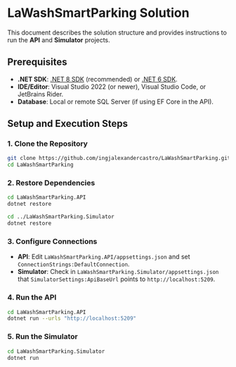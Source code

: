 # LaWashSmartParking Solution

This document describes the solution structure and provides instructions to run the **API** and **Simulator** projects.

## Prerequisites

- **.NET SDK**: [.NET 8 SDK](https://dotnet.microsoft.com/download/dotnet/8.0) (recommended) or [.NET 6 SDK](https://dotnet.microsoft.com/download/dotnet/6.0).
- **IDE/Editor**: Visual Studio 2022 (or newer), Visual Studio Code, or JetBrains Rider.
- **Database**: Local or remote SQL Server (if using EF Core in the API).

## Setup and Execution Steps

### 1. Clone the Repository

```bash
git clone https://github.com/ingjalexandercastro/LaWashSmartParking.git
cd LaWashSmartParking
```

### 2. Restore Dependencies

```bash
cd LaWashSmartParking.API
dotnet restore

cd ../LaWashSmartParking.Simulator
dotnet restore
``` 

### 3. Configure Connections

- **API**: Edit `LaWashSmartParking.API/appsettings.json` and set `ConnectionStrings:DefaultConnection`.
- **Simulator**: Check in `LaWashSmartParking.Simulator/appsettings.json` that `SimulatorSettings:ApiBaseUrl` points to `http://localhost:5209`.

### 4. Run the API

```bash
cd LaWashSmartParking.API
dotnet run --urls "http://localhost:5209"
``` 

### 5. Run the Simulator

```bash
cd LaWashSmartParking.Simulator
dotnet run
```
